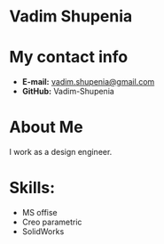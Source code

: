 # **Vadim Shupenia**

# **My contact info**
* **E-mail:** vadim.shupenia@gmail.com
* **GitHub:** Vadim-Shupenia
# **About Me**
I work as a design engineer. 
# **Skills:**
* MS offise
* Creo parametric
* SolidWorks
